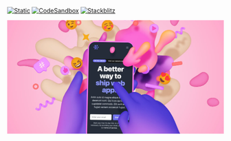 [![Static](https://img.shields.io/badge/demo-%23646CFF.svg?logo=html5&logoColor=white)](https://pmndrs.github.io/examples/interactive-spline-scene-live-html)
[![CodeSandbox](https://img.shields.io/badge/codesandbox-040404?logo=codesandbox&logoColor=DBDBDB)](https://codesandbox.io/s/github/pmndrs/examples/tree/main/demos/interactive-spline-scene-live-html)
[![Stackblitz](https://img.shields.io/badge/stackblitz-fff?logo=Stackblitz&logoColor=1389FD)](https://stackblitz.com/github/pmndrs/examples/tree/main/demos/interactive-spline-scene-live-html)

![](thumbnail.webp)
